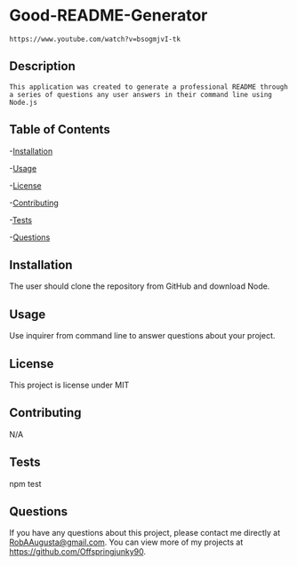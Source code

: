 # Good-README-Generator
    https://www.youtube.com/watch?v=bsogmjvI-tk
    
   ## Description 
    
    This application was created to generate a professional README through a series of questions any user answers in their command line using Node.js
    
   ## Table of Contents
    
   -[Installation](#installation)
    
   -[Usage](#usage)
    
   -[License](#license)
    
   -[Contributing](#contributing)
    
   -[Tests](#tests)
    
   -[Questions](#questions)
    
## Installation <a id="installation"></a>
   
The user should clone the repository from GitHub and download Node.
   
   ## Usage <a id="usage"></a>
    
   Use inquirer from command line to answer questions about your project.
    
   ## License <a id="license"></a>
    
   This project is license under MIT
    
   ## Contributing <a id="contributing"></a>
   
   N/A
   
   ## Tests <a id="tests"></a>
   
   npm test
   
   ## Questions <a id="questions"></a>
   
   If you have any questions about this project, please contact me directly at RobAAugusta@gmail.com. You can view more of my projects at https://github.com/Offspringjunky90.
  
